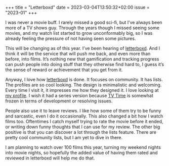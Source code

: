 +++
title       = "Letterboxd"
date        = 2023-03-04T13:50:32+02:00
issue       = "2023-01"
+++

I was never a movie buff. I rarely missed a good sci-fi, but I’ve always been more of a TV shows guy.
Through the years though I missed seeing some movies, and my watch list started to grow unconformably big, so I was already feeling the pressure of not having seen some pictures.

This will be changing as of this year. I’ve been hearing of [letterboxd](http://letterboxd.com). And I think it will be the service that will push me back, and even more than before, into films. It’s nothing new that gamification and tracking progress can push people into doing stuff that they otherwise find hard to, I guess it’s the sense of reward or achievement that you get from it.

Anyway, I love how [letterboxd](http://letterboxd.com) is done. It focuses on community. It has lists. The profiles are so cool looking. The design is minimalistic and welcoming. Every time I visit it, it impresses me how they designed it. I love looking at [my profile](http://letterboxd.com/rallyo/). I wish it had a series version because [TV Time](http://tvtime.com) is somewhat frozen in terms of development or resolving issues. 

People also use it to leave reviews. I like how some of them try to be funny and sarcastic, even I do it occasionally. This also changed a bit how I watch films too. Oftentimes I catch myself trying to rate the movie before it ended, or writing down funny thoughts that I can use for my review. The other big positive is that you can discover a lot through the lists feature. There are pretty cool community lists, but I am yet to dive in there.

I am planning to watch over 100 films this year, turning my weekend nights into movie nights, so hopefully the added value of having them rated and reviewed in letterboxd will help me do that. 
